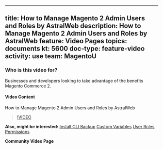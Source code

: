 
---
title: How to Manage Magento 2 Admin Users and Roles by AstralWeb
description: How to Manage Magento 2 Admin Users and Roles by AstralWeb
feature: Video Pages
topics: documents
kt: 5600
doc-type: feature-video
activity: use
team: MagentoU
---

### Who is this video for?

Businesses and developers looking to take advantage of the benefits Magento Commerce 2.

#### Video Content

How to Manage Magento 2 Admin Users and Roles by AstralWeb
>[!VIDEO](https://video.tv.adobe.com/v/35738)


**Also, might be interested:**
[Install CLI Backup](https://devdocs.magento.com/guides/v2.4/install-gde/install/cli/install-cli-backup.html)
[Custom Variables](https://docs.magento.com/user-guide/marketing/variables-custom.html)
[User Roles Permissions](https://docs.magento.com/user-guide/system/permissions-user-roles.html)

**Community Video Page**